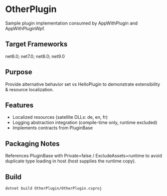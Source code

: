 # OtherPlugin

Sample plugin implementation consumed by AppWithPlugin and AppWithPluginWpf.

## Target Frameworks
net6.0; net7.0; net8.0; net9.0

## Purpose
Provide alternative behavior set vs HelloPlugin to demonstrate extensibility & resource localization.

## Features
- Localized resources (satellite DLLs: de, en, fr)
- Logging abstraction integration (compile-time only, runtime excluded)
- Implements contracts from PluginBase

## Packaging Notes
References PluginBase with Private=false / ExcludeAssets=runtime to avoid duplicate type loading in host (host supplies the runtime copy).

## Build
`dotnet build OtherPlugin/OtherPlugin.csproj`
